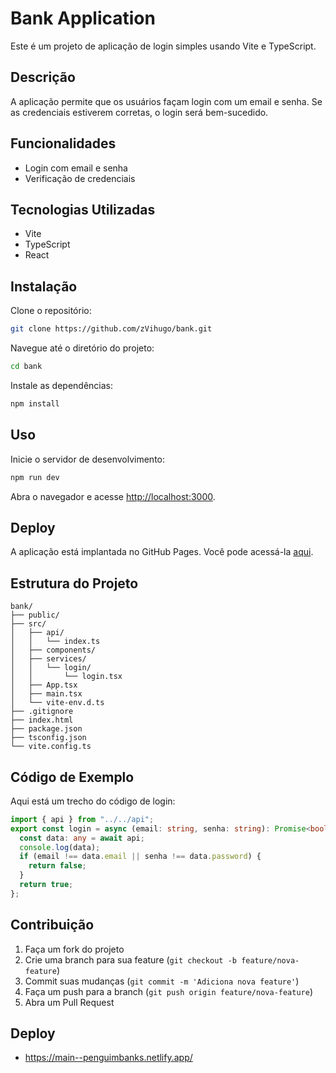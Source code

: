# Bank Application
Este é um projeto de aplicação de login simples usando Vite e TypeScript.
## Descrição
A aplicação permite que os usuários façam login com um email e senha. Se as credenciais estiverem corretas, o login será bem-sucedido.
## Funcionalidades
- Login com email e senha
- Verificação de credenciais
## Tecnologias Utilizadas
- Vite
- TypeScript
- React
## Instalação
Clone o repositório:
```bash
git clone https://github.com/zVihugo/bank.git
```
Navegue até o diretório do projeto:
```bash
cd bank
```
Instale as dependências:
```bash
npm install
```
## Uso
Inicie o servidor de desenvolvimento:
```bash
npm run dev
```
Abra o navegador e acesse [http://localhost:3000](http://localhost:3000).
## Deploy
A aplicação está implantada no GitHub Pages. Você pode acessá-la [aqui](#).
## Estrutura do Projeto
```
bank/
├── public/
├── src/
│   ├── api/
│   │   └── index.ts
│   ├── components/
│   ├── services/
│   │   └── login/
│   │       └── login.tsx
│   ├── App.tsx
│   ├── main.tsx
│   └── vite-env.d.ts
├── .gitignore
├── index.html
├── package.json
├── tsconfig.json
└── vite.config.ts
```
## Código de Exemplo
Aqui está um trecho do código de login:
```ts
import { api } from "../../api";
export const login = async (email: string, senha: string): Promise<boolean> => {
  const data: any = await api;
  console.log(data);
  if (email !== data.email || senha !== data.password) {
    return false;
  }
  return true;
};
```
## Contribuição
1. Faça um fork do projeto
2. Crie uma branch para sua feature (`git checkout -b feature/nova-feature`)
3. Commit suas mudanças (`git commit -m 'Adiciona nova feature'`)
4. Faça um push para a branch (`git push origin feature/nova-feature`)
5. Abra um Pull Request
## Deploy
- https://main--penguimbanks.netlify.app/
